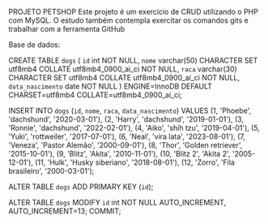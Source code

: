 PROJETO PETSHOP
Este projeto é um exercício de CRUD utilizando o PHP com MySQL.
O estudo também contempla exercitar os comandos gits e trabalhar com a ferramenta GitHub

Base de dados:

CREATE TABLE `dogs` (
  `id` int NOT NULL,
  `nome` varchar(50) CHARACTER SET utf8mb4 COLLATE utf8mb4_0900_ai_ci NOT NULL,
  `raca` varchar(30) CHARACTER SET utf8mb4 COLLATE utf8mb4_0900_ai_ci NOT NULL,
  `data_nascimento` date NOT NULL
) ENGINE=InnoDB DEFAULT CHARSET=utf8mb4 COLLATE=utf8mb4_0900_ai_ci;

INSERT INTO `dogs` (`id`, `nome`, `raca`, `data_nascimento`) VALUES
(1, 'Phoebe', 'dachshund', '2020-03-01'),
(2, 'Harry', 'dachshund', '2019-01-01'),
(3, 'Ronnie', 'dachshund', '2022-02-01'),
(4, 'Aiko', 'shih tzu', '2019-04-01'),
(5, 'Yuki', 'rottweiler', '2017-07-01'),
(6, 'Neal', 'vira lata', '2023-08-01'),
(7, 'Veneza', 'Pastor Alemão', '2000-09-01'),
(8, 'Thor', 'Golden retriever', '2015-10-01'),
(9, 'Blitz', 'Akita', '2010-11-01'),
(10, 'Blitz 2', 'Akita 2', '2005-12-01'),
(11, 'Hulk', 'Husky siberiano', '2018-08-01'),
(12, 'Zorro', 'Fila brasileiro', '2000-03-01');

ALTER TABLE `dogs`
  ADD PRIMARY KEY (`id`);

ALTER TABLE `dogs`
  MODIFY `id` int NOT NULL AUTO_INCREMENT, AUTO_INCREMENT=13;
COMMIT;



